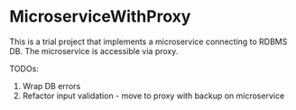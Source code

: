 # MicroserviceWithProxy
This is a trial project that implements a microservice connecting to RDBMS DB. The microservice is accessible via proxy.

TODOs:
1. Wrap DB errors
2. Refactor input validation - move to proxy with backup on microservice
